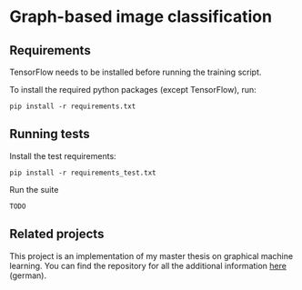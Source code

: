 # Graph-based image classification

## Requirements

TensorFlow needs to be installed before running the training script.

To install the required python packages (except TensorFlow), run:

```
pip install -r requirements.txt
```

## Running tests

Install the test requirements:

```
pip install -r requirements_test.txt
```

Run the suite

```
TODO
```

## Related projects

This project is an implementation of my master thesis on graphical machine learning.
You can find the repository for all the additional information [here](https://github.com/rusty1s/deep-learning) (german).
